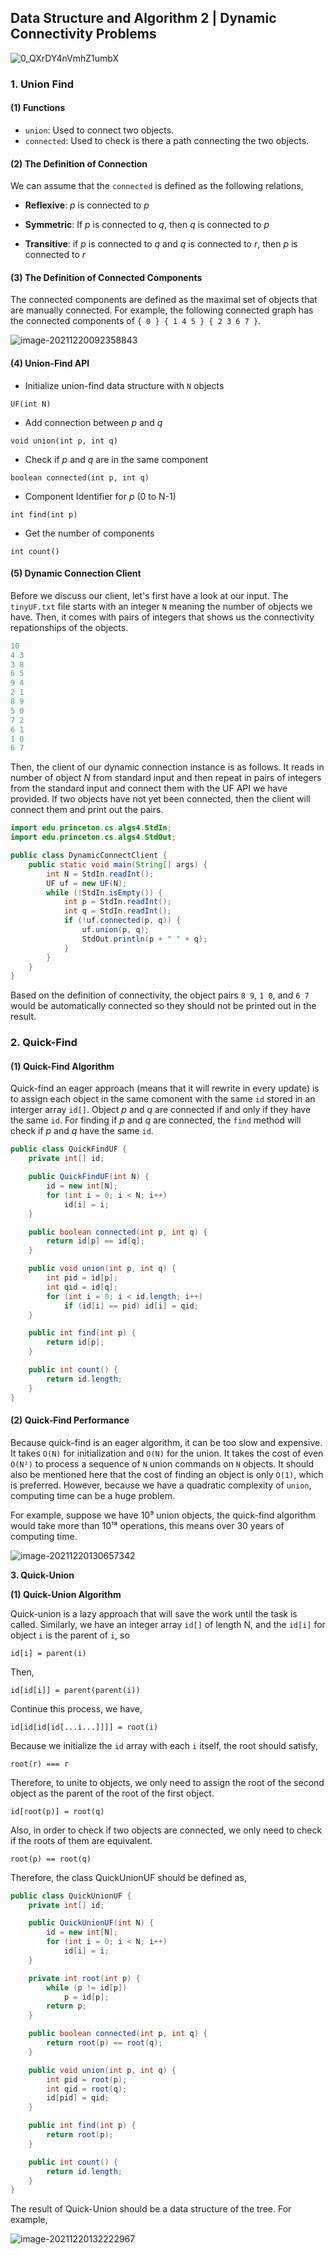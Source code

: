 ## Data Structure and Algorithm 2 | Dynamic Connectivity Problems

![0_QXrDY4nVmhZ1umbX](../../image/0_QXrDY4nVmhZ1umbX.jpeg)

### 1. Union Find

#### (1) Functions

*  `union`: Used to connect two objects.
* `connected`: Used to check is there a path connecting the two objects.

#### (2) The Definition of Connection

We can assume that the `connected` is defined as the following relations,

* **Reflexive**: *p* is connected to *p*
* **Symmetric**: If *p* is connected to *q*, then *q* is connected to *p*

* **Transitive**: if *p* is connected to *q* and *q* is connected to *r*, then *p* is connected to *r*

#### (3) The Definition of Connected Components

The connected components are defined as the maximal set of objects that are manually connected. For example, the following connected graph has the connected components of `{ 0 } { 1 4 5 } { 2 3 6 7 }`.

![image-20211220092358843](../../image/image-20211220092358843.png)



#### (4) Union-Find API

* Initialize union-find data structure with `N` objects

```
UF(int N)
```

* Add connection between *p* and *q*

```
void union(int p, int q)
```

* Check if *p* and *q* are in the same component

```
boolean connected(int p, int q)
```

* Component Identifier for *p* (0 to N-1)

```
int find(int p)
```

* Get the number of components

```
int count()
```

#### (5) Dynamic Connection Client

Before we discuss our client, let's first have a look at our input. The `tinyUF.txt` file starts with an integer `N` meaning the number of objects we have. Then, it comes with pairs of integers that shows us the connectivity repationships of the objects.

```java
10
4 3
3 8
6 5
9 4
2 1
8 9
5 0
7 2
6 1
1 0
6 7
```

Then, the client of our dynamic connection instance is as follows. It reads in number of object *N* from standard input and then repeat in pairs of integers from the standard input and connect them with the UF API we have provided. If two objects have not yet been connected, then the client will connect them and print out the pairs.

```java
import edu.princeton.cs.algs4.StdIn;
import edu.princeton.cs.algs4.StdOut;

public class DynamicConnectClient {
    public static void main(String[] args) {
        int N = StdIn.readInt();
        UF uf = new UF(N);
        while (!StdIn.isEmpty()) {
            int p = StdIn.readInt();
            int q = StdIn.readInt();
            if (!uf.connected(p, q)) {
                uf.union(p, q);
                StdOut.println(p + " " + q);
            }
        }
    }
}
```

Based on the definition of connectivity, the object pairs `8 9`, `1 0`, and `6 7` would be automatically connected so they should not be printed out in the result.

### 2. Quick-Find

#### (1) Quick-Find Algorithm

Quick-find an eager approach (means that it will rewrite in every update) is to assign each object in the same comonent with the same `id` stored in an interger array `id[]`. Object *p* and *q* are connected if and only if they have the same `id`. For finding if *p* and *q* are connected, the `find` method will check if *p* and *q* have the same `id`. 

```java
public class QuickFindUF {
    private int[] id;

    public QuickFindUF(int N) {
        id = new int[N];
        for (int i = 0; i < N; i++)
            id[i] = i;
    }

    public boolean connected(int p, int q) {
        return id[p] == id[q];
    }

    public void union(int p, int q) {
        int pid = id[p];
        int qid = id[q];
        for (int i = 0; i < id.length; i++)
            if (id[i] == pid) id[i] = qid;
    }

    public int find(int p) {
        return id[p];
    }

    public int count() {
        return id.length;
    }
}
```

#### (2) Quick-Find **Performance**

Because quick-find is an eager algorithm, it can be too slow and expensive. It takes `O(N)` for initialization and `O(N)` for the union. It takes the cost of even `O(N²)` to process a sequence of `N` union commands on `N` objects. It should also be mentioned here that the cost of finding an object is only `O(1)`, which is preferred. However, because we have a quadratic complexity of `union`, computing time can be a huge problem.

For example, suppose we have 10⁹ union objects, the quick-find algorithm would take more than 10¹⁸ operations, this means over 30 years of computing time.

![image-20211220130657342](../../image/image-20211220130657342.png)

**3. Quick-Union**

**(1) Quick-Union Algorithm**

Quick-union is a lazy approach that will save the work until the task is called. Similarly, we have an integer array `id[]` of length N, and the `id[i]` for object `i` is the parent of `i`, so

```
id[i] = parent(i)
```

Then,

```
id[id[i]] = parent(parent(i))
```

Continue this process, we have,

```
id[id[id[id[...i...]]]] = root(i)
```

Because we initialize the `id` array with each `i` itself, the root should satisfy,

```
root(r) === r
```

Therefore, to unite to objects, we only need to assign the root of the second object as the parent of the root of the first object.

```
id[root(p)] = root(q)
```

Also, in order to check if two objects are connected, we only need to check if the roots of them are equivalent.

```
root(p) == root(q)
```

Therefore, the class QuickUnionUF should be defined as,

```java
public class QuickUnionUF {
    private int[] id;

    public QuickUnionUF(int N) {
        id = new int[N];
        for (int i = 0; i < N; i++)
            id[i] = i;
    }

    private int root(int p) {
        while (p != id[p])
            p = id[p];
        return p;
    }

    public boolean connected(int p, int q) {
        return root(p) == root(q);
    }

    public void union(int p, int q) {
        int pid = root(p);
        int qid = root(q);
        id[pid] = qid;
    }

    public int find(int p) {
        return root(p);
    }

    public int count() {
        return id.length;
    }
}
```

The result of Quick-Union should be a data structure of the tree. For example,

![image-20211220132222967](../../image/image-20211220132222967.png)






